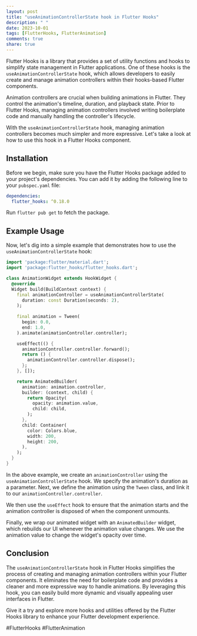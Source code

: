 ```yaml
---
layout: post
title: "useAnimationControllerState hook in Flutter Hooks"
description: " "
date: 2023-10-01
tags: [FlutterHooks, FlutterAnimation]
comments: true
share: true
---
```


Flutter Hooks is a library that provides a set of utility functions and hooks to simplify state management in Flutter applications. One of these hooks is the `useAnimationControllerState` hook, which allows developers to easily create and manage animation controllers within their hooks-based Flutter components.

Animation controllers are crucial when building animations in Flutter. They control the animation's timeline, duration, and playback state. Prior to Flutter Hooks, managing animation controllers involved writing boilerplate code and manually handling the controller's lifecycle.

With the `useAnimationControllerState` hook, managing animation controllers becomes much simpler and more expressive. Let's take a look at how to use this hook in a Flutter Hooks component.

## Installation

Before we begin, make sure you have the Flutter Hooks package added to your project's dependencies. You can add it by adding the following line to your `pubspec.yaml` file:

```yaml
dependencies:
  flutter_hooks: ^0.18.0
```

Run `flutter pub get` to fetch the package.

## Example Usage

Now, let's dig into a simple example that demonstrates how to use the `useAnimationControllerState` hook:

```dart
import 'package:flutter/material.dart';
import 'package:flutter_hooks/flutter_hooks.dart';

class AnimationWidget extends HookWidget {
  @override
  Widget build(BuildContext context) {
    final animationController = useAnimationControllerState(
      duration: const Duration(seconds: 2),
    );
    
    final animation = Tween(
      begin: 0.0,
      end: 1.0,
    ).animate(animationController.controller);

    useEffect(() {
      animationController.controller.forward();
      return () {
        animationController.controller.dispose();
      };
    }, []);

    return AnimatedBuilder(
      animation: animation.controller,
      builder: (context, child) {
        return Opacity(
          opacity: animation.value,
          child: child,
        );
      },
      child: Container(
        color: Colors.blue,
        width: 200,
        height: 200,
      ),
    );
  }
}
```

In the above example, we create an `animationController` using the `useAnimationControllerState` hook. We specify the animation's duration as a parameter. Next, we define the animation using the `Tween` class, and link it to our `animationController.controller`.

We then use the `useEffect` hook to ensure that the animation starts and the animation controller is disposed of when the component unmounts.

Finally, we wrap our animated widget with an `AnimatedBuilder` widget, which rebuilds our UI whenever the animation value changes. We use the animation value to change the widget's opacity over time.

## Conclusion

The `useAnimationControllerState` hook in Flutter Hooks simplifies the process of creating and managing animation controllers within your Flutter components. It eliminates the need for boilerplate code and provides a cleaner and more expressive way to handle animations. By leveraging this hook, you can easily build more dynamic and visually appealing user interfaces in Flutter.

Give it a try and explore more hooks and utilities offered by the Flutter Hooks library to enhance your Flutter development experience.

#FlutterHooks #FlutterAnimation
